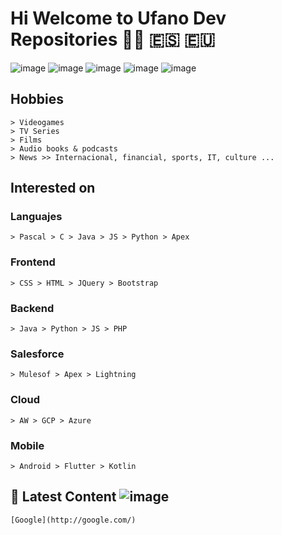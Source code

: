 # Hi Welcome to Ufano Dev Repositories 🏴‍☠️ 🇪🇸 🇪🇺
            
![image](https://user-images.githubusercontent.com/87980945/224565413-b0bb0e66-8ace-492f-925e-cc8269dd0d17.png)
![image](https://user-images.githubusercontent.com/87980945/224565423-e43be405-3486-4710-9250-a5e05ad7547d.png)
![image](https://user-images.githubusercontent.com/87980945/224565428-b320364f-c511-494f-8429-5d732e518d48.png)
![image](https://user-images.githubusercontent.com/87980945/224565437-a2e48b41-21e0-486b-952d-dc2295436588.png)
![image](https://user-images.githubusercontent.com/87980945/224565450-2b29dc5e-2946-4054-8c04-e7611804bc57.png)

## Hobbies
    > Videogames 
    > TV Series
    > Films
    > Audio books & podcasts
    > News >> Internacional, financial, sports, IT, culture ...
## Interested on   
  ### Languajes
    > Pascal > C > Java > JS > Python > Apex
  ### Frontend
    > CSS > HTML > JQuery > Bootstrap
  ### Backend 
    > Java > Python > JS > PHP
  ### Salesforce
    > Mulesof > Apex > Lightning
   ### Cloud
    > AW > GCP > Azure 
   ### Mobile
    > Android > Flutter > Kotlin
## 🌱 Latest Content ![image](https://user-images.githubusercontent.com/87980945/224565779-0b8d9063-d4c4-4083-b73d-02f34f1051a0.png)
    [Google](http://google.com/)
     
    
   
    
  
  

<!--
Update Read.me 1.0.5
-->
